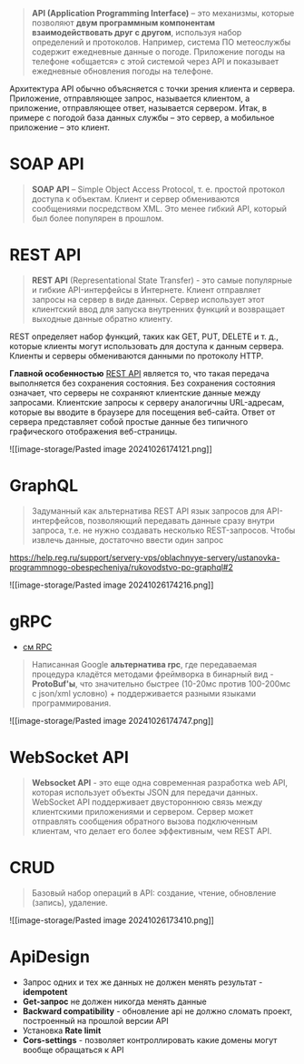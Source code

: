 > **API (Application Programming Interface)** – это механизмы, которые позволяют **двум программным компонентам взаимодействовать друг с другом**, используя набор определений и протоколов. Например, система ПО метеослужбы содержит ежедневные данные о погоде. Приложение погоды на телефоне «общается» с этой системой через API и показывает ежедневные обновления погоды на телефоне.

Архитектура API обычно объясняется с точки зрения клиента и сервера. Приложение, отправляющее запрос, называется клиентом, а приложение, отправляющее ответ, называется сервером. Итак, в примере с погодой база данных службы – это сервер, а мобильное приложение – это клиент.

# SOAP API
> **SOAP API** – Simple Object Access Protocol, т. е. простой протокол доступа к объектам. Клиент и сервер обмениваются сообщениями посредством XML. Это менее гибкий API, который был более популярен в прошлом.

# REST API
> **REST API** (Representational State Transfer) - это самые популярные и гибкие API-интерфейсы в Интернете. Клиент отправляет запросы на сервер в виде данных. Сервер использует этот клиентский ввод для запуска внутренних функций и возвращает выходные данные обратно клиенту.

REST определяет набор функций, таких как GET, PUT, DELETE и т. д., которые клиенты могут использовать для доступа к данным сервера. Клиенты и серверы обмениваются данными по протоколу HTTP.

**Главной особенностью** [REST API](https://docs.aws.amazon.com/apigateway/latest/developerguide/http-api-vs-rest?pg=wianapi&cta=restapi) является то, что такая передача выполняется без сохранения состояния. Без сохранения состояния означает, что серверы не сохраняют клиентские данные между запросами. Клиентские запросы к серверу аналогичны URL-адресам, которые вы вводите в браузере для посещения веб-сайта. Ответ от сервера представляет собой простые данные без типичного графического отображения веб-страницы.

![[image-storage/Pasted image 20241026174121.png]]

# GraphQL
> Задуманный как альтернатива REST API язык запросов для API-интерфейсов, позволяющий передавать данные сразу внутри запроса, т.е. не нужно создавать несколько REST-запросов. Чтобы извлечь данные, достаточно ввести один запрос

https://help.reg.ru/support/servery-vps/oblachnyye-servery/ustanovka-programmnogo-obespecheniya/rukovodstvo-po-graphql#2

![[image-storage/Pasted image 20241026174216.png]]
# gRPC
- [см RPC](rpc.md)
> Написанная Google **альтернатива rpc**, где передаваемая процедура кладётся методами фреймворка в бинарный вид - **ProtoBuf'ы**, что значительно быстрее (10-20мс против 100-200мс с json/xml условно) + поддерживается разными языками программирования.

![[image-storage/Pasted image 20241026174747.png]]
# WebSocket API
 > **Websocket API** - это еще одна современная разработка web API, которая использует объекты JSON для передачи данных. WebSocket API поддерживает двустороннюю связь между клиентскими приложениями и сервером. Сервер может отправлять сообщения обратного вызова подключенным клиентам, что делает его более эффективным, чем REST API.
# CRUD
> Базовый набор операций в API: создание, чтение, обновление (запись), удаление.

![[image-storage/Pasted image 20241026173410.png]]
# ApiDesign
* Запрос одних и тех же данных не должен менять результат - **idempotent**
* **Get-запрос** не должен никогда менять данные
* **Backward compatibility** - обновление api не должно сломать проект, построенный на прошлой версии API
* Установка **Rate limit**
* **Cors-settings** - позволяет контроллировать какие домены могут вообще обращаться к API